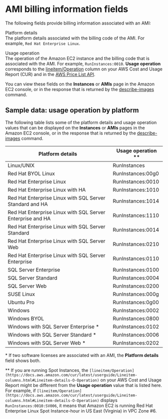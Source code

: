 # AMI billing information fields<a name="billing-info-fields"></a>

The following fields provide billing information associated with an AMI:

Platform details  
 The platform details associated with the billing code of the AMI\. For example, `Red Hat Enterprise Linux`\.

Usage operation  
The operation of the Amazon EC2 instance and the billing code that is associated with the AMI\. For example, `RunInstances:0010`\. **Usage operation** corresponds to the [lineitem/Operation](https://docs.aws.amazon.com/cur/latest/userguide/Lineitem-columns.html#Lineitem-details-O-Operation) column on your AWS Cost and Usage Report \(CUR\) and in the [AWS Price List API](https://docs.aws.amazon.com/awsaccountbilling/latest/aboutv2/price-changes.html)\.

You can view these fields on the **Instances** or **AMIs** page in the Amazon EC2 console, or in the response that is returned by the [describe\-images](https://docs.aws.amazon.com/cli/latest/reference/ec2/describe-images.html) command\.

## Sample data: usage operation by platform<a name="billing-info"></a>

The following table lists some of the platform details and usage operation values that can be displayed on the **Instances** or **AMIs** pages in the Amazon EC2 console, or in the response that is returned by the [describe\-images](https://docs.aws.amazon.com/cli/latest/reference/ec2/describe-images.html) command\.


|  Platform details  |  Usage operation \*\*  | 
| --- | --- | 
|  Linux/UNIX  |  RunInstances  | 
|  Red Hat BYOL Linux  |  RunInstances:00g0  | 
|  Red Hat Enterprise Linux  |  RunInstances:0010  | 
|  Red Hat Enterprise Linux with HA  |  RunInstances:1010  | 
|  Red Hat Enterprise Linux with SQL Server Standard and HA  |  RunInstances:1014  | 
|  Red Hat Enterprise Linux with SQL Server Enterprise and HA  |  RunInstances:1110  | 
|  Red Hat Enterprise Linux with SQL Server Standard  |  RunInstances:0014  | 
|  Red Hat Enterprise Linux with SQL Server Web  |  RunInstances:0210  | 
|  Red Hat Enterprise Linux with SQL Server Enterprise  |  RunInstances:0110  | 
|  SQL Server Enterprise  |  RunInstances:0100  | 
|  SQL Server Standard  |  RunInstances:0004  | 
|  SQL Server Web  |  RunInstances:0200  | 
|  SUSE Linux  |  RunInstances:000g  | 
| Ubuntu Pro |  RunInstances:0g00  | 
|  Windows  |  RunInstances:0002  | 
|  Windows BYOL  |  RunInstances:0800  | 
|  Windows with SQL Server Enterprise \*  |  RunInstances:0102  | 
|  Windows with SQL Server Standard \*  |  RunInstances:0006  | 
|  Windows with SQL Server Web \*  |  RunInstances:0202  | 

\* If two software licenses are associated with an AMI, the **Platform details** field shows both\.

\*\* If you are running Spot Instances, the `[lineitem/Operation](https://docs.aws.amazon.com/cur/latest/userguide/Lineitem-columns.html#Lineitem-details-O-Operation)` on your AWS Cost and Usage Report might be different from the **Usage operation** value that is listed here\. For example, if `[lineitem/Operation](https://docs.aws.amazon.com/cur/latest/userguide/Lineitem-columns.html#Lineitem-details-O-Operation)` displays `RunInstances:0010:SV006`, it means that Amazon EC2 is running Red Hat Enterprise Linux Spot Instance\-hour in US East \(Virginia\) in VPC Zone \#6\.
